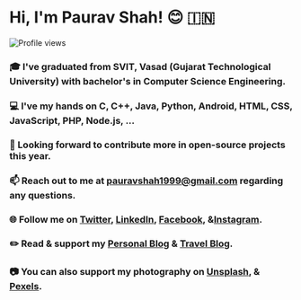# Hi, I'm Paurav Shah! 😊 🇮🇳 
![Profile views](https://komarev.com/ghpvc/?username=paurav11&color=green)

### 🎓 I've graduated from SVIT, Vasad (Gujarat Technological University) with bachelor's in Computer Science Engineering.
### 💻 I've my hands on C, C++, Java, Python, Android, HTML, CSS, JavaScript, PHP, Node.js, ...
### 🔭 Looking forward to contribute more in open-source projects this year.
### 📫 Reach out to me at pauravshah1999@gmail.com regarding any questions.
### 🌐 Follow me on [Twitter](https://www.twitter.com/PauravNShah), [LinkedIn](https://www.linkedin.com/in/paurav11), [Facebook](https://www.facebook.com/paurav.shah.11), &[Instagram](https://www.instagram.com/paurav_11/).
### ✏️ Read & support my [Personal Blog](https://shahpaurav.wordpress.com) & [Travel Blog](https://ps-travelxp.blogspot.com).
### 📷 You can also support my photography on [Unsplash](https://www.unsplash.com/@pauravshah), & [Pexels](https://www.pexels.com/@paurav-shah-11921304).

<!--
**paurav11/paurav11** is a ✨ _special_ ✨ repository because its `README.md` (this file) appears on your GitHub profile.

Here are some ideas to get you started:

- 🔭 I’m currently working on ...
- 🌱 I’m currently learning ...
- 👯 I’m looking to collaborate on ...
- 🤔 I’m looking for help with ...
- 💬 Ask me about ...
- 📫 How to reach me: ...
- 😄 Pronouns: ...
- ⚡ Fun fact: ...
-->
